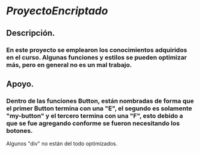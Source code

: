 # ***ProyectoEncriptado***

## **Descripción.**
###    En este proyecto se emplearon los conocimientos adquiridos en el curso. Algunas funciones y estilos se pueden optimizar más, pero en general no es un mal trabajo.

## **Apoyo.**
###    Dentro de las funciones Button, están nombradas de forma que el primer Button termina con una "E", el segundo es solamente "my-button" y el tercero termina con una "F", esto debido a que se fue agregando conforme se fueron necesitando los botones.

   Algunos "div" no están del todo optimizados.
